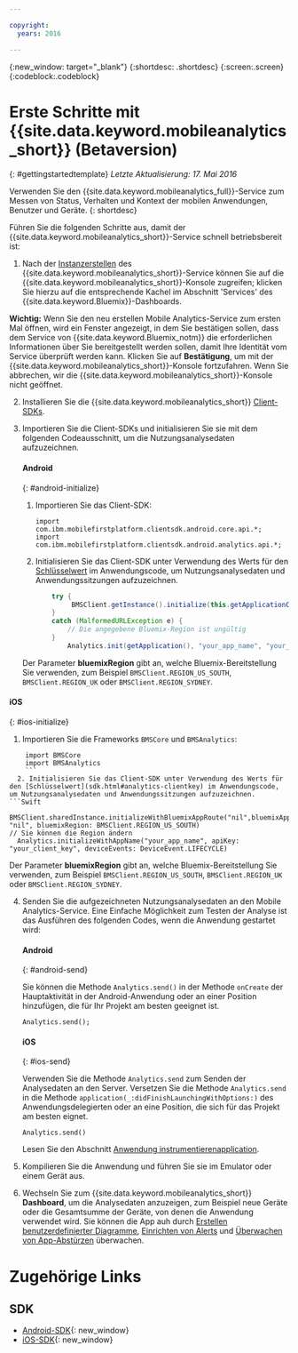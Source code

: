 ```yaml
---

copyright:
  years: 2016

---
```

{:new_window: target="_blank"}
{:shortdesc: .shortdesc}
{:screen:.screen}
{:codeblock:.codeblock}

# Erste Schritte mit {{site.data.keyword.mobileanalytics_short}} (Betaversion)  

{: #gettingstartedtemplate}
*Letzte Aktualisierung: 17. Mai 2016*

Verwenden Sie den {{site.data.keyword.mobileanalytics_full}}-Service zum Messen von Status, Verhalten und Kontext der mobilen Anwendungen, Benutzer und Geräte.
{: shortdesc}

Führen Sie die folgenden Schritte aus, damit der {{site.data.keyword.mobileanalytics_short}}-Service schnell betriebsbereit ist: 

1. Nach der [Instanzerstellen](https://console.{DomainName}/docs/services/reqnsi.html#req_instance) des {{site.data.keyword.mobileanalytics_short}}-Service können Sie auf die {{site.data.keyword.mobileanalytics_short}}-Konsole zugreifen; klicken Sie hierzu auf die entsprechende Kachel im Abschnitt 'Services' des {{site.data.keyword.Bluemix}}-Dashboards. 

  **Wichtig:** Wenn Sie den neu erstellen Mobile Analytics-Service zum ersten Mal öffnen, wird ein Fenster angezeigt, in dem Sie bestätigen sollen, dass dem Service von {{site.data.keyword.Bluemix_notm}} die erforderlichen Informationen über Sie bereitgestellt werden sollen, damit Ihre Identität vom Service überprüft werden kann. Klicken Sie auf **Bestätigung**, um mit der {{site.data.keyword.mobileanalytics_short}}-Konsole fortzufahren. Wenn Sie abbrechen, wir die {{site.data.keyword.mobileanalytics_short}}-Konsole nicht geöffnet. 

2. Installieren Sie die {{site.data.keyword.mobileanalytics_short}} [Client-SDKs](install-client-sdk.html). 

3. Importieren Sie die Client-SDKs und initialisieren Sie sie mit dem folgenden Codeausschnitt, um die Nutzungsanalysedaten aufzuzeichnen. 

	#### Android
	{: #android-initialize}
	1. Importieren Sie das Client-SDK: 

		```
		import com.ibm.mobilefirstplatform.clientsdk.android.core.api.*;
		import com.ibm.mobilefirstplatform.clientsdk.android.analytics.api.*;
		```
	2. Initialisieren Sie das Client-SDK unter Verwendung des Werts für den [Schlüsselwert](sdk.html#analytics-clientkey) im Anwendungscode, um Nutzungsanalysedaten und Anwendungssitzungen aufzuzeichnen. 

		```Java
			try {
			     BMSClient.getInstance().initialize(this.getApplicationContext(), "", "", BMSClient.REGION_US_SOUTH);
			}
			catch (MalformedURLException e) {
	            // Die angegebene Bluemix-Region ist ungültig
	        }
				Analytics.init(getApplication(), "your_app_name", "your_client_key", Analytics.DeviceEvent.LIFECYCLE);
		```
    Der Parameter **bluemixRegion** gibt an, welche Bluemix-Bereitstellung Sie verwenden, zum Beispiel `BMSClient.REGION_US_SOUTH`, `BMSClient.REGION_UK` oder `BMSClient.REGION_SYDNEY`. 

  #### iOS
  {: #ios-initialize}
  1. Importieren Sie die Frameworks `BMSCore` und `BMSAnalytics`:
```
    import BMSCore
    import BMSAnalytics
    ```
  2. Initialisieren Sie das Client-SDK unter Verwendung des Werts für den [Schlüsselwert](sdk.html#analytics-clientkey) im Anwendungscode, um Nutzungsanalysedaten und Anwendungssitzungen aufzuzeichnen.
```Swift
  BMSClient.sharedInstance.initializeWithBluemixAppRoute("nil",bluemixAppGUID: "nil", bluemixRegion: BMSClient.REGION_US_SOUTH)
// Sie können die Region ändern
  Analytics.initializeWithAppName("your_app_name", apiKey: "your_client_key", deviceEvents: DeviceEvent.LIFECYCLE)
  ```
  Der Parameter **bluemixRegion** gibt an, welche Bluemix-Bereitstellung Sie verwenden, zum Beispiel `BMSClient.REGION_US_SOUTH`, `BMSClient.REGION_UK` oder `BMSClient.REGION_SYDNEY`. 

4. Senden Sie die aufgezeichneten Nutzungsanalysedaten an den Mobile Analytics-Service. Eine Einfache Möglichkeit zum Testen der Analyse ist das Ausführen des folgenden Codes, wenn die Anwendung gestartet wird: 

	#### Android
	{: #android-send}

	Sie können die Methode `Analytics.send()` in der Methode `onCreate` der Hauptaktivität in der Android-Anwendung oder an einer Position hinzufügen, die für Ihr Projekt am besten geeignet ist. 

	```
	Analytics.send();
	```

	#### iOS
	{: #ios-send}

	Verwenden Sie die Methode `Analytics.send` zum Senden der Analysedaten an den Server. Versetzen Sie die Methode `Analytics.send` in die Methode `application(_:didFinishLaunchingWithOptions:)` des Anwendungsdelegierten oder an eine Position, die sich für das Projekt am besten eignet. 

	```
	Analytics.send()
	```

	Lesen Sie den Abschnitt [Anwendung instrumentierenapplication](sdk.html). 
5. Kompilieren Sie die Anwendung und führen Sie sie im Emulator oder einem Gerät aus. 

6. Wechseln Sie zum {{site.data.keyword.mobileanalytics_short}} **Dashboard**, um die Analysedaten anzuzeigen, zum Beispiel neue Geräte oder die Gesamtsumme der Geräte, von denen die Anwendung verwendet wird. Sie können die App auh durch [Erstellen benutzerdefinierter Diagramme](app-monitoring.html#custom-charts), [Einrichten von Alerts](app-monitoring.html#alerts) und [Überwachen von App-Abstürzen](app-monitoring.html#monitor-app-crash) überwachen. 


# Zugehörige Links

## SDK
* [Android-SDK](https://github.com/ibm-bluemix-mobile-services/bms-clientsdk-android-analytics){: new_window}  
* [iOS-SDK](https://github.com/ibm-bluemix-mobile-services/bms-clientsdk-swift-analytics){: new_window}
